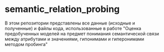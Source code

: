 # semantic_relation_probing

В этом репозитории представлены все данные (исходные и полученные) и файлы кода, использованные в работе "Оценка предобученных моделей на предмет понимания семантической связи между атрибутами и значениями, гипонимами и гиперонимами методом пробинга" 
